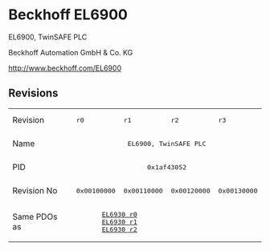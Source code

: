 # Beckhoff EL6900

EL6900, TwinSAFE PLC

Beckhoff Automation GmbH & Co. KG

http://www.beckhoff.com/EL6900

## Revisions
<table>
<tr >
<td>Revision</td>
<td><pre>r0</pre></td>
<td><pre>r1</pre></td>
<td><pre>r2</pre></td>
<td><pre>r3</pre></td>
</tr>
<tr >
<td>Name</td>
<td colspan=4 align="center"><pre>EL6900, TwinSAFE PLC</pre></td>
</tr>
<tr >
<td>PID</td>
<td colspan=4 align="center"><pre>0x1af43052</pre></td>
</tr>
<tr >
<td>Revision No</td>
<td><pre>0x00100000</pre></td>
<td><pre>0x00110000</pre></td>
<td><pre>0x00120000</pre></td>
<td><pre>0x00130000</pre></td>
</tr>
<tr >
<td>Same PDOs as</td>
<td colspan=2 align="center"><pre><a href="EL6930">EL6930 r0</a><br/><a href="EL6930">EL6930 r1</a><br/><a href="EL6930">EL6930 r2</a></pre></td>
<td colspan=2 align="center"><pre></pre></td>
</tr>
</table>
